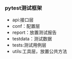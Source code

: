 ### pytest测试框架
- api:接口层
- conf：配置层
- report：放置测试报告
- testdata：测试数据
- tests:测试用例层
- utils:工具层，放置公共方法
